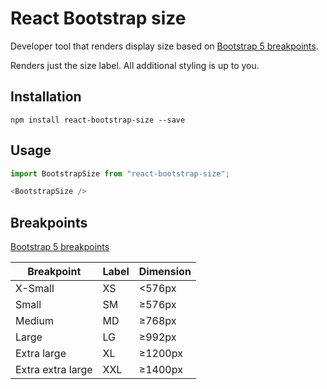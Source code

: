 # React Bootstrap size

Developer tool that renders display size based on 
[Bootstrap 5 breakpoints](https://getbootstrap.com/docs/5.0/layout/breakpoints/).

Renders just the size label. All additional styling is up to you.

## Installation
`npm install react-bootstrap-size --save`

## Usage
```javascript
import BootstrapSize from "react-bootstrap-size";

<BootstrapSize />
```
## Breakpoints
[Bootstrap 5 breakpoints](https://getbootstrap.com/docs/5.0/layout/breakpoints/)

|Breakpoint|Label|Dimension|
--- | --- | ---
|X-Small|XS|<576px|
|Small|SM|≥576px|
|Medium|MD|≥768px|
|Large|LG|≥992px|
|Extra large|XL|≥1200px|
|Extra extra large|XXL|≥1400px|